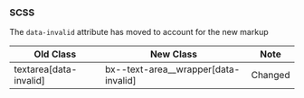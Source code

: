 ### SCSS

The `data-invalid` attribute has moved to account for the new markup

| Old Class              | New Class                              | Note    |
| ---------------------- | -------------------------------------- | ------- |
| textarea[data-invalid] | bx--text-area\_\_wrapper[data-invalid] | Changed |
